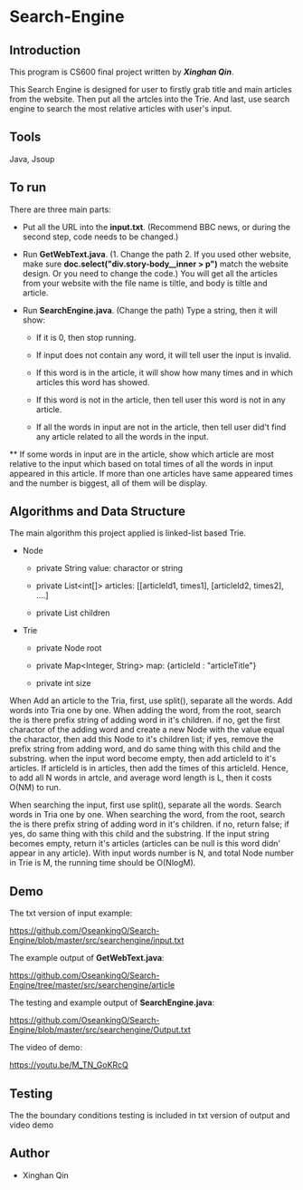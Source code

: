 # Search-Engine

## Introduction

This program is CS600 final project written by _**Xinghan Qin**_.

This Search Engine is designed for user to firstly grab title and main articles from the website. Then put all the artcles into the Trie. And last, use search engine to search the most relative articles with user's input.

##

## Tools

Java, Jsoup

##

## To run

There are three main parts:

* Put all the URL into the **input.txt**. (Recommend BBC news, or during the second step, code needs to be changed.)

* Run **GetWebText.java**. (1. Change the path 2. If you used other website, make sure **doc.select("div.story-body__inner > p")** match the website design. Or you need to change the code.) You will get all the articles from your website with the file name is tiltle, and body is tiltle and article.

* Run **SearchEngine.java**. (Change the path) Type a string, then it will show:

  * If it is 0, then stop running.

  * If input does not contain any word, it will tell user the input is invalid.

  * If this word is in the article, it will show how many times and in which articles this word has showed. 

  * If this word is not in the article, then tell user this word is not in any article.

  * If all the words in input are not in the article, then tell user did't find any article related to all the words in the input.

** If some words in input are in the article, show which article are most relative to the input which based on total times of all the words in input appeared in this article. If more than one articles have same appeared times and the number is biggest, all of them will be display.

##

## Algorithms and Data Structure

The main algorithm this project applied is linked-list based Trie.

* Node

  * private String value: charactor or string
        
  * private List<int[]> articles: [[articleId1, times1], [articleId2, times2], ....]
        
  * private List<Node> children
  
* Trie

  * private Node root
        
  * private Map<Integer, String> map: {articleId : "articleTitle"}
        
  * private int size
  
When Add an article to the Tria, first, use split(), separate all the words. Add words into Tria one by one. When adding the word, from the root, search the is there prefix string of adding word in it's children. if no, get the first charactor of the adding word and create a new Node with the value equal the charactor, then add this Node to it's children list; if yes, remove the prefix string from adding word, and do same thing with this child and the substring. when the input word become empty, then add articleId to it's articles. If articleId is in articles, then add the times of this articleId. Hence, to add all N words in artcle, and average word length is L, then it costs O(NM) to run.

When searching the input, first use split(), separate all the words. Search words in Tria one by one. When searching the word, from the root, search the is there prefix string of adding word in it's children. if no, return false; if yes, do same thing with this child and the substring. If the input string becomes empty, return it's articles (articles can be null is this word didn' appear in any article). With input words number is N, and total Node number in Trie is M, the running time should be O(NlogM).

##

## Demo

The txt version of input example:

https://github.com/OseankingO/Search-Engine/blob/master/src/searchengine/input.txt

The example output of **GetWebText.java**:

https://github.com/OseankingO/Search-Engine/tree/master/src/searchengine/article

The testing and example output of **SearchEngine.java**:

https://github.com/OseankingO/Search-Engine/blob/master/src/searchengine/Output.txt

The video of demo: 

https://youtu.be/M_TN_GoKRcQ

##

## Testing

The the boundary conditions testing is included in txt version of output and video demo

##

## Author

* Xinghan Qin

##
